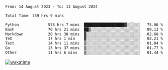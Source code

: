 <!--START_SECTION:waka-->

```txt
From: 14 August 2023 - To: 13 August 2024

Total Time: 759 hrs 9 mins

Python             578 hrs 7 mins  ██████████████████▓░░░░░░   75.06 %
Bash               70 hrs 21 mins  ██▒░░░░░░░░░░░░░░░░░░░░░░   09.13 %
Markdown           20 hrs 38 mins  ▓░░░░░░░░░░░░░░░░░░░░░░░░   02.68 %
TeX                17 hrs 1 min    ▓░░░░░░░░░░░░░░░░░░░░░░░░   02.21 %
Text               14 hrs 11 mins  ▒░░░░░░░░░░░░░░░░░░░░░░░░   01.84 %
Go                 13 hrs 37 mins  ▒░░░░░░░░░░░░░░░░░░░░░░░░   01.77 %
Other              11 hrs 6 mins   ▒░░░░░░░░░░░░░░░░░░░░░░░░   01.44 %
```

<!--END_SECTION:waka-->
[![wakatime](https://wakatime.com/badge/user/5f89a63a-5294-4958-ad30-2b3455e63f2a.svg)](https://wakatime.com/@5f89a63a-5294-4958-ad30-2b3455e63f2a)
